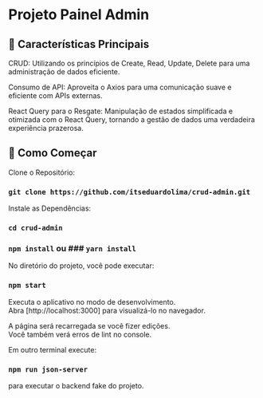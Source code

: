 # Projeto Painel Admin

## 🌟 Características Principais

CRUD: Utilizando os princípios de Create, Read, Update, Delete para uma administração de dados eficiente.

Consumo de API: Aproveita o Axios para uma comunicação suave e eficiente com APIs externas.

React Query para o Resgate: Manipulação de estados simplificada e otimizada com o React Query, tornando a gestão de dados uma verdadeira experiência prazerosa.

## 🚀 Como Começar

Clone o Repositório:

### `git clone https://github.com/itseduardolima/crud-admin.git`

Instale as Dependências:

### `cd crud-admin`
### `npm install` ou ### `yarn install`

No diretório do projeto, você pode executar:

### `npm start`

Executa o aplicativo no modo de desenvolvimento.\
Abra [http://localhost:3000] para visualizá-lo no navegador.

A página será recarregada se você fizer edições.\
Você também verá erros de lint no console.

Em outro terminal execute:

### `npm run json-server`

para executar o backend fake do projeto.






